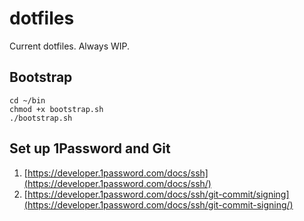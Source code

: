 # dotfiles
Current dotfiles. Always WIP.

## Bootstrap

```shell
cd ~/bin
chmod +x bootstrap.sh
./bootstrap.sh
```

## Set up 1Password and Git

1. [https://developer.1password.com/docs/ssh](https://developer.1password.com/docs/ssh/)
2. [https://developer.1password.com/docs/ssh/git-commit/signing](https://developer.1password.com/docs/ssh/git-commit-signing/)

